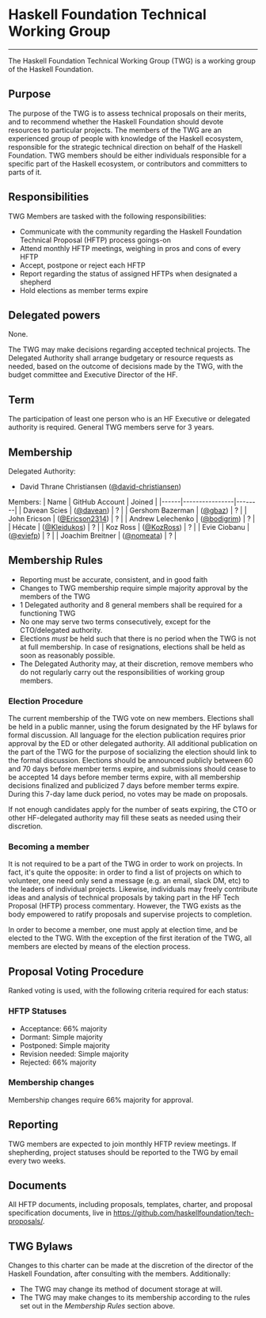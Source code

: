 # Haskell Foundation Technical Working Group

---

The Haskell Foundation Technical Working Group (TWG) is a working group of the Haskell Foundation.

## Purpose

The purpose of the TWG is to assess technical proposals on their merits, and to recommend whether the Haskell Foundation should devote resources to particular projects. The members of the TWG are an experienced group of people with knowledge of the Haskell ecosystem, responsible for the strategic technical direction on behalf of the Haskell Foundation. TWG members should be either individuals responsible for a specific part of the Haskell ecosystem, or contributors and committers to parts of it.


## Responsibilities

TWG Members are tasked with the following responsibilities:

- Communicate with the community regarding the Haskell Foundation Technical Proposal (HFTP) process goings-on
- Attend monthly HFTP meetings, weighing in pros and cons of every HFTP
- Accept, postpone or reject each HFTP
- Report regarding the status of assigned HFTPs when designated a shepherd
- Hold elections as member terms expire

## Delegated powers

None.

The TWG may make decisions regarding accepted technical projects. The Delegated Authority shall arrange budgetary or resource requests as needed, based on the outcome of decisions made by the TWG, with the budget committee and Executive Director of the HF.


## Term

The participation of least one person who is an HF Executive or delegated authority is required. General TWG members serve for 3 years.

## Membership

Delegated Authority:

- David Thrane Christiansen ([@david-christiansen](https://github.com/david-christiansen))

Members:
| Name | GitHub Account | Joined |
|------|----------------|--------|
| Davean Scies | ([@davean](https://github.com/davean)) | ? |
| Gershom Bazerman | ([@gbaz](https://github.com/gbaz)) | ? |
| John Ericson | ([@Ericson2314](https://github.com/Ericson2314)) | ? |
| Andrew Lelechenko | ([@bodigrim](https://github.com/Bodigrim)) | ? |
| Hécate | ([@Kleidukos](https://github.com/Kleidukos)) | ? |
| Koz Ross | ([@KozRoss](https://github.com/kozross)) | ? |
| Evie Ciobanu | ([@eviefp](https://github.com/eviefp)) | ? |
| Joachim Breitner | ([@nomeata](https://github.com/nomeata/)) | ? |


## Membership Rules

- Reporting must be accurate, consistent, and in good faith
- Changes to TWG membership require simple majority approval by the members of the TWG
- 1 Delegated authority and 8 general members shall be required for a functioning TWG
- No one may serve two terms consecutively, except for the CTO/delegated authority.
- Elections *must* be held such that there is no period when the TWG is not at full membership. In case of resignations, elections shall be held as soon as reasonably possible.
- The Delegated Authority may, at their discretion, remove members who do not regularly carry out the responsibilities of working group members.

### Election Procedure

The current membership of the TWG vote on new members. Elections shall be held in a public manner, using the forum designated by the HF bylaws for formal discussion. All language for the election publication requires prior approval by the ED or other delegated authority. All additional publication on the part of the TWG for the purpose of socializing the election should link to the formal discussion. Elections should be announced publicly between 60 and 70 days before member terms expire, and submissions should cease to be accepted 14 days before member terms expire, with all membership decisions finalized and publicized 7 days before member terms expire. During this 7-day lame duck period, no votes may be made on proposals.

If not enough candidates apply for the number of seats expiring, the CTO or other HF-delegated authority may fill these seats as needed using their discretion.

### Becoming a member

It is not required to be a part of the TWG in order to work on projects. In fact, it's quite the opposite: in order to find a list of projects on which to volunteer, one need only send a message (e.g. an email, slack DM, etc) to the leaders of individual projects. Likewise, individuals may freely contribute ideas and analysis of technical proposals by taking part in the HF Tech Proposal (HFTP) process commentary. However, the TWG exists as the body empowered to ratify proposals and supervise projects to completion.

In order to become a member, one must apply at election time, and be elected to the TWG. With the exception of the first iteration of the TWG, all members are elected by means of the election process.


## Proposal Voting Procedure

Ranked voting is used, with the following criteria required for each status:

### HFTP Statuses

- Acceptance: 66% majority
- Dormant: Simple majority
- Postponed: Simple majority
- Revision needed: Simple majority
- Rejected: 66% majority

### Membership changes

Membership changes require 66% majority for approval.

## Reporting

TWG members are expected to join monthly HFTP review meetings. If shepherding, project statuses should be reported to the TWG by email every two weeks.


## Documents

All HFTP documents, including proposals, templates, charter, and proposal specification documents, live in https://github.com/haskellfoundation/tech-proposals/.


## TWG Bylaws

Changes to this charter can be made at the discretion of the director of the Haskell Foundation, after consulting with the members. Additionally:

* The TWG may change its method of document storage at will.
* The TWG may make changes to its membership according to the rules set out in the *Membership Rules* section above.
